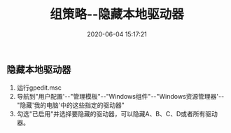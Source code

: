 ﻿---
title: 组策略--隐藏本地驱动器
date: 2020-06-04 15:17:21
---
## 隐藏本地驱动器
1. 运行gpedit.msc
2. 导航到"用户配置'--"管理模板"--"Windows组件"--"Windows资源管理器'--"隐藏'我的电脑'中的这些指定的驱动器"
3. 勾选"已启用"并选择要隐藏的驱动器，可以隐藏A、B、C、D或者所有驱动器。